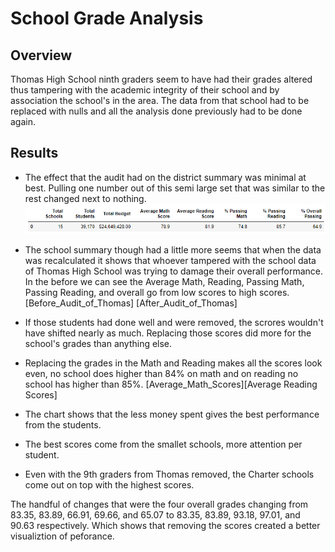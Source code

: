 # School Grade Analysis

## Overview
Thomas High School ninth graders seem to have had their grades altered thus tampering with the academic integrity of their school and by association the school's in the area. The data from that school had to be replaced with nulls and all the analysis done previously had to be done again.

## Results

* The effect that the audit had on the district summary was minimal at best. Pulling one number out of this semi large set that was similar to the rest changed next to nothing. ![District_Summary.png](https://github.com/Cyber-Wolfe/School_Analysis/blob/main/Resources/Pictures/District_Summary.PNG)

* The school summary though had a little more  seems that when the data was recalculated it shows that whoever tampered with the school data of Thomas High School was trying to damage their overall performance. In the before we can see the Average Math, Reading, Passing Math, Passing Reading, and overall go from low scores to high scores. [Before_Audit_of_Thomas] [After_Audit_of_Thomas]

* If those students had done well and were removed, the scrores wouldn't have shifted nearly as much. Replacing those scores did more for the school's grades than anything else.

* Replacing the grades in the Math and Reading makes all the scores look even, no school does higher than 84% on math and on reading no school has higher than 85%.
[Average_Math_Scores][Average Reading Scores]

* The chart shows that the less money spent gives the best performance from the students.

* The best scores come from the smallet schools, more attention per student.

* Even with the 9th graders from Thomas removed, the Charter schools come out on top with the highest scores.

The handful of changes that were the four overall grades changing from 83.35, 83.89, 66.91, 69.66, and 65.07 to 83.35, 83.89, 93.18, 97.01, and 90.63 respectively. Which shows that removing the scores created a better visualiztion of peforance.
